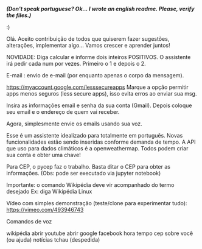 ***(Don't speak portuguese? Ok... I wrote an english readme. Please, verify the files.)***

:)

Olá. Aceito contribuição de todos que quiserem fazer sugestões, alterações, implementar algo...
Vamos crescer e aprender juntos!

NOVIDADE: Diga calcular e informe dois inteiros POSITIVOS. O assistente irá pedir cada num por vezes. Primeiro o 1 e depois o 2.

E-mail : envio de e-mail (por enquanto apenas o corpo da mensagem). 

https://myaccount.google.com/lesssecureapps Marque a opção permitir apps menos seguros (less secure apps), isso evita erros ao enviar sua msg.

Insira as informações email e senha da sua conta (Gmail). Depois coloque seu email e o endereço de quem vai receber. 

Agora, simplesmente envie os emails usando sua voz.


Esse é um assistente idealizado para totalmente em português. Novas funcionalidades estão sendo inseridas conforme demanda de tempo.
A API que uso para dados climáticos é a openweathermap. Todos podem criar sua conta e obter uma chave!

Para CEP, o pycep faz o trabalho. Basta ditar o CEP para obter as informações.
(Obs: pode ser executado via jupyter notebook)

Importante: o comando Wikipédia deve vir acompanhado do termo desejado
Ex: diga Wikipédia Linux

Vídeo com simples demonstração (teste/clone para experimentar tudo): https://vimeo.com/493946743

Comandos de voz

wikipédia
abrir youtube
abrir google
facebook
hora
tempo
cep
sobre você (ou ajuda)
notícias
tchau (despedida)



